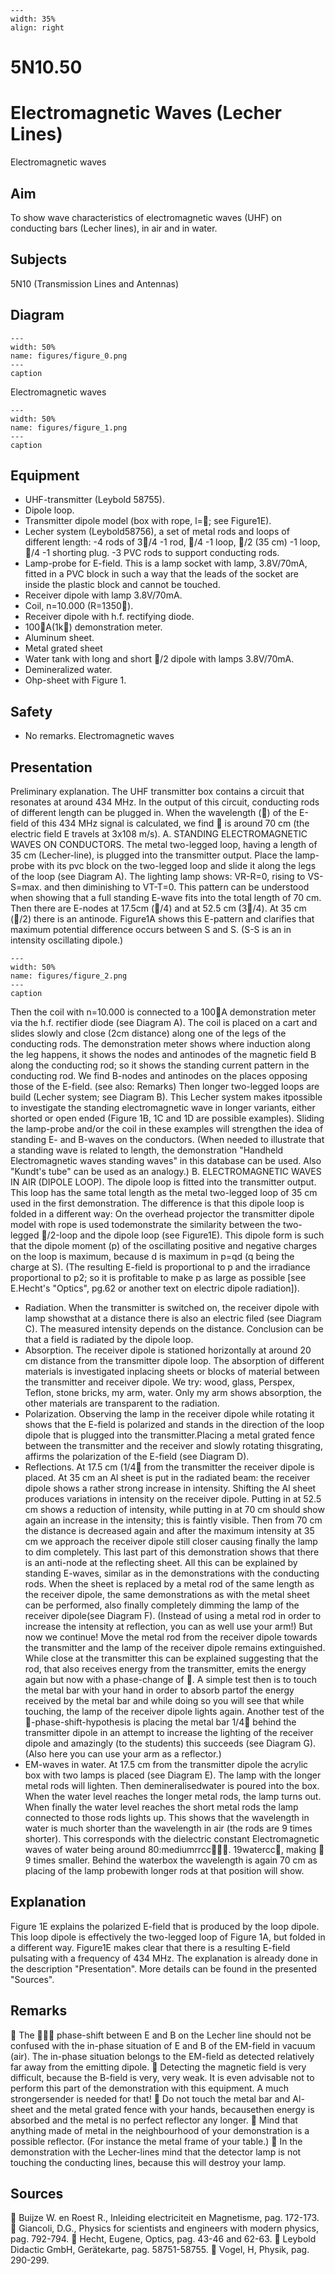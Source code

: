 
```{figure} /figures/busy.png
---
width: 35%
align: right
```
# 5N10.50 
  # Electromagnetic Waves (Lecher Lines) 
 Electromagnetic waves   
  
## Aim   
 To show wave characteristics of electromagnetic waves (UHF) on conducting bars (Lecher lines), in air and in water.    
  
## Subjects   
 5N10 (Transmission Lines and Antennas)   
  
## Diagram   
    
```{figure} figures/figure_0.png  
---  
width: 50%  
name: figures/figure_0.png  
---  
caption  
``` 
  Electromagnetic waves   
```{figure} figures/figure_1.png  
---  
width: 50%  
name: figures/figure_1.png  
---  
caption  
``` 
    
  
## Equipment   
 
 *  UHF-transmitter (Leybold 58755). 
 *  Dipole loop. 
 *  Transmitter dipole model (box with rope, l=; see Figure1E). 
 *  Lecher system (Leybold58756), a set of metal rods and loops of different length: -4 rods of 3/4 -1 rod, /4 -1 loop, /2 (35 cm) -1 loop, /4 -1 shorting plug. -3 PVC rods to support conducting rods. 
 *  Lamp-probe for E-field. This is a lamp socket with lamp, 3.8V/70mA, fitted in a PVC block in such a way that the leads of the socket are inside the plastic block and cannot be touched. 
 *  Receiver dipole with lamp 3.8V/70mA. 
 *  Coil, n=10.000 (R=1350). 
 *  Receiver dipole with h.f. rectifying diode. 
 *  100A(1k) demonstration meter. 
 *  Aluminum sheet. 
 *  Metal grated sheet 
 *  Water tank with long and short /2 dipole with lamps 3.8V/70mA. 
 *  Demineralized water. 
 *  Ohp-sheet with Figure 1.   
  
## Safety   
 
 *  No remarks. Electromagnetic waves
    
  
## Presentation   
 Preliminary explanation. The UHF transmitter box contains a circuit that resonates at around 434 MHz. In the output of this circuit, conducting rods of different length can be plugged in. When the wavelength () of the E-field of this 434 MHz signal is calculated, we find  is around 70 cm (the electric field E travels at 3x108 m/s). A. STANDING ELECTROMAGNETIC WAVES ON CONDUCTORS. The metal two-legged loop, having a length of 35 cm (Lecher-line), is plugged into the transmitter output. Place the lamp-probe with its pvc block on the two-legged loop and slide it along the legs of the loop (see Diagram A). The lighting lamp shows: VR-R=0, rising to VS-S=max. and then diminishing to VT-T=0.  This pattern can be understood when showing that a full standing E-wave fits into the total length of 70 cm. Then there are E-nodes at 17.5cm (/4) and at 52.5 cm (3/4). At 35 cm (/2) there is an antinode. Figure1A shows this E-pattern and clarifies that maximum potential difference occurs between S and S. (S-S is an in intensity oscillating dipole.)     
```{figure} figures/figure_2.png  
---  
width: 50%  
name: figures/figure_2.png  
---  
caption  
``` 
 Then the coil with n=10.000 is connected to a 100A demonstration meter via the h.f. rectifier diode (see Diagram A). The coil is placed on a cart and slides slowly and close (2cm distance) along one of the legs of the conducting rods. The demonstration meter shows where induction along the leg happens, it shows the nodes and antinodes of the magnetic field B along the conducting rod; so it shows the standing current pattern in the conducting rod. We find B-nodes and antinodes on the places opposing those of the E-field. (see also: Remarks) Then longer two-legged loops are build (Lecher system; see Diagram B). This Lecher system makes itpossible to investigate the standing electromagnetic wave in longer variants, either shorted or open ended (Figure 1B, 1C and 1D are possible examples). Sliding the lamp-probe and/or the coil in these examples will strengthen the idea of standing E- and B-waves on the conductors.  (When needed to illustrate that a standing wave is related to length, the demonstration "Handheld Electromagnetic waves  standing waves" in this database can be used. Also "Kundt's tube" can be used as an analogy.) B. ELECTROMAGNETIC WAVES IN AIR (DIPOLE LOOP). The dipole loop is fitted into the transmitter output. This loop has the same total length as the metal two-legged loop of 35 cm used in the first demonstration. The difference is that this dipole loop is folded in a different way: On the overhead projector the transmitter dipole model with rope is used todemonstrate the similarity between the two-legged /2-loop and the dipole loop (see Figure1E). This dipole form is such that the dipole moment (p) of the oscillating positive and negative charges on the loop is maximum, because d is maximum in p=qd (q being the charge at S). (The resulting E-field is proportional to p and the irradiance proportional to p2; so it is profitable to make p as large as possible [see E.Hecht's "Optics", pg.62 or another text on electric dipole radiation]). 
 *  Radiation. When the transmitter is switched on, the receiver dipole with lamp showsthat at a distance there is also an electric filed (see Diagram C). The measured intensity depends on the distance. Conclusion can be that a field is radiated by the dipole loop. 
 *  Absorption. The receiver dipole is stationed horizontally at around 20 cm distance from the transmitter dipole loop. The absorption of different materials is investigated inplacing sheets or blocks of material between the transmitter and receiver dipole. We try: wood, glass, Perspex, Teflon, stone bricks, my arm, water. Only my arm shows absorption, the other materials are transparent to the radiation. 
 *  Polarization. Observing the lamp in the receiver dipole while rotating it shows that the E-field is polarized and stands in the direction of the loop dipole that is plugged into the transmitter.Placing a metal grated fence between the transmitter and the receiver and slowly rotating thisgrating, affirms the polarization of the E-field (see Diagram D).  
 *  Reflections. At 17.5 cm (1/4 from the transmitter the receiver dipole is placed. At 35 cm an Al sheet is put in the radiated beam: the receiver dipole shows a rather strong increase in intensity. Shifting the Al sheet produces variations in intensity on the receiver dipole. Putting in at 52.5 cm shows a reduction of intensity, while putting in at 70 cm should show again an increase in the intensity; this is faintly visible. Then from 70 cm the distance is decreased again and after the maximum intensity at 35 cm we approach the receiver dipole still closer causing finally the lamp to dim completely. This last part of this demonstration shows that there is an anti-node at the reflecting sheet. All this can be explained by standing E-waves, similar as in the demonstrations with the conducting rods. When the sheet is replaced by a metal rod of the same length as the receiver dipole, the same demonstrations as with the metal sheet can be performed, also finally completely dimming the lamp of the receiver dipole(see Diagram F). (Instead of using a metal rod in order to increase the intensity at reflection, you can as well use your arm!) But now we continue! Move the metal rod from the receiver dipole towards the transmitter and the lamp of the receiver dipole remains extinguished. While close at the transmitter this can be explained suggesting that the rod, that also receives energy from the transmitter, emits the energy again but now with a phase-change of . A simple test then is to touch the metal bar with your hand in order to absorb partof the energy received by the metal bar and while doing so you will see that while touching, the lamp of the receiver dipole lights again. Another test of the -phase-shift-hypothesis is placing the metal bar 1/4 behind the transmitter dipole in an attempt to increase the lighting of the receiver dipole and amazingly (to the students) this succeeds (see Diagram G). (Also here you can use your arm as a reflector.) 
 *  EM-waves in water. At 17.5 cm from the transmitter dipole the acrylic box with two lamps is placed (see Diagram E). The lamp with the longer metal rods will lighten. Then demineralisedwater is poured into the box. When the water level reaches the longer metal rods, the lamp turns out. When finally the water level reaches the short metal rods the lamp connected to those rods lights up. This shows that the wavelength in water is much shorter than the wavelength in air (the rods are 9 times shorter). This corresponds with the dielectric constant Electromagnetic waves  of water being around 80:mediumrrcc. 19watercc, making  9 times smaller. Behind the waterbox the wavelength is again 70 cm as placing of the lamp probewith longer rods at that position will show.
    
  
## Explanation   
 Figure 1E explains the polarized E-field that is produced by the loop dipole. This loop dipole is effectively the two-legged loop of Figure 1A, but folded in a different way. Figure1E makes clear that there is a resulting E-field pulsating with a frequency of 434 MHz. The explanation is already done in the description "Presentation". More details can be found in the presented "Sources".    
  
## Remarks   
  The  phase-shift between E and B on the Lecher line should not be confused with the in-phase situation of E and B of the EM-field in vacuum (air). The in-phase situation belongs to the EM-field as detected relatively far away from the emitting dipole.   Detecting the magnetic field is very difficult, because the B-field is very, very weak. It is even advisable not to perform this part of the demonstration with this equipment. A much strongersender is needed for that!  Do not touch the metal bar and Al-sheet and the metal grated fence with your hands, becausethen energy is absorbed and the metal is no perfect reflector any longer.  Mind that anything made of metal in the neighbourhood of your demonstration is a possible reflector. (For instance the metal frame of your table.)  In the demonstration with the Lecher-lines mind that the detector lamp is not touching the conducting lines, because this will destroy your lamp.   
  
## Sources   
  Buijze W. en Roest R., Inleiding electriciteit en Magnetisme, pag. 172-173.  Giancoli, D.G., Physics for scientists and engineers with modern physics, pag. 792-794.  Hecht, Eugene, Optics, pag. 43-46 and 62-63.  Leybold Didactic GmbH, Gerätekarte, pag. 58751-58755.  Vogel, H, Physik, pag. 290-299.  